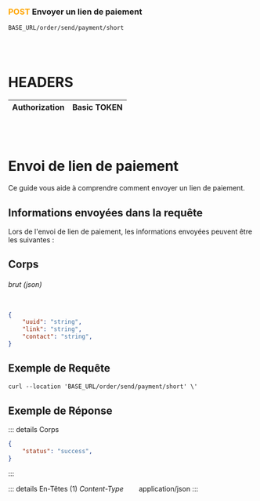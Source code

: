 ### <span style="color:orange">POST</span> Envoyer un lien de paiement

````
BASE_URL/order/send/payment/short
````

<br/> <br/> 

# HEADERS

| Authorization | Basic TOKEN |
| ------------- | ----------- |

<br/> <br/>

# Envoi de lien de paiement
Ce guide vous aide à comprendre comment envoyer un lien de paiement.


## Informations envoyées dans la requête

Lors de l'envoi de lien de paiement, les informations envoyées peuvent être les suivantes :

## Corps

###### brut (json)


```json

{
    "uuid": "string",
    "link": "string",
    "contact": "string",
}
```

## Exemple de Requête

```txt
curl --location 'BASE_URL/order/send/payment/short' \'

```


## Exemple de Réponse

::: details Corps  

```json
{
    "status": "success",
}
```
:::


::: details En-Têtes (1)
 *Content-Type*    &nbsp;&nbsp;&nbsp;&nbsp;&nbsp;&nbsp;     application/json
:::
